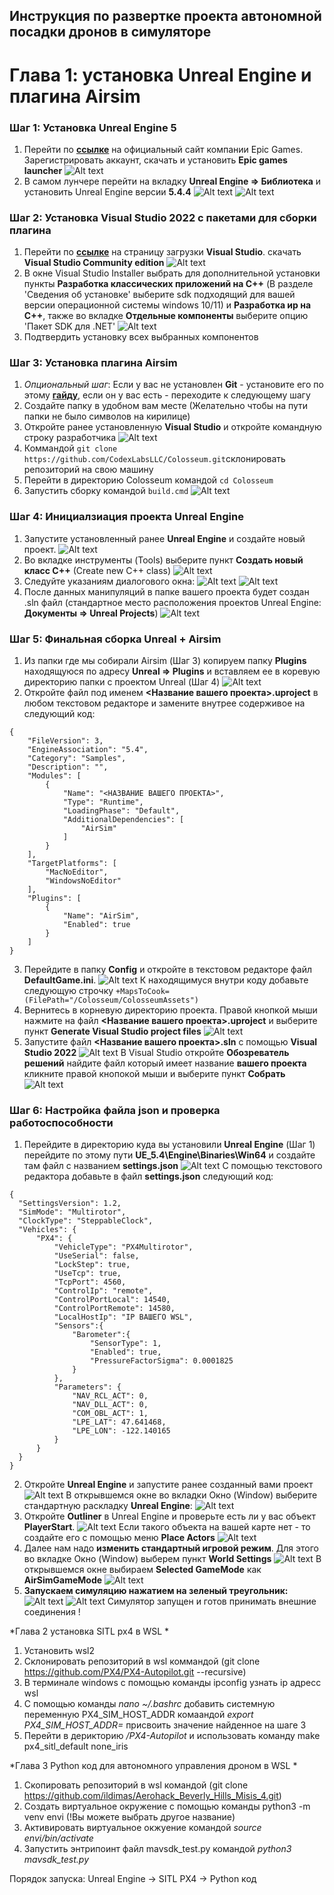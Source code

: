 ## Инструкция по развертке проекта автономной посадки дронов в симуляторе

# Глава 1: установка Unreal Engine и плагина Airsim
### Шаг 1: Установка Unreal Engine 5
1. Перейти по **[ссылке](https://store.epicgames.com/ru/ "ссылка")** на официальный сайт компании Epic Games. Зарегистрировать аккаунт, скачать и установить **Epic games launcher**
![Alt text](README_IMAGES/Chapter%20one%20pics/egs.png)
2. В самом лунчере перейти на вкладку **Unreal Engine => Библиотека** и установить Unreal Engine версии **5.4.4**
![Alt text](README_IMAGES/Chapter%20one%20pics/ue.png)
![Alt text](README_IMAGES/Chapter%20one%20pics/lib.png)
### Шаг 2: Установка Visual Studio 2022 с пакетами для сборки плагина
1.  Перейти по **[ссылке](https://visualstudio.microsoft.com/ru/vs/ "ссылка")** на страницу загрузки **Visual Studio**. скачать **Visual Studio Community edition**
![Alt text](README_IMAGES/Chapter%20one%20pics/vs.png)
2. В окне Visual Studio Installer выбрать для дополнительной установки пункты **Разработка классических приложений на C++** (В разделе 'Сведения об установке' выберите sdk подходящий для вашей версии операционной системы windows 10/11) и **Разработка ир на C++**, также во вкладке **Отдельные компоненты** выберите опцию 'Пакет SDK для .NET'
![Alt text](README_IMAGES/Chapter%20one%20pics/packages.png)
3. Подтвердить установку всех выбранных компонентов
### Шаг 3: Установка плагина Airsim
1. *Опциональный шаг*: Если у вас не установлен **Git** - установите его по этому **[гайду](https://git-scm.com/book/ru/v2/%D0%92%D0%B2%D0%B5%D0%B4%D0%B5%D0%BD%D0%B8%D0%B5-%D0%A3%D1%81%D1%82%D0%B0%D0%BD%D0%BE%D0%B2%D0%BA%D0%B0-Git "ссылка")**, если он у вас есть - переходите к следующему шагу 
2. Создайте папку в удобном вам месте (Желательно чтобы на пути папки не было символов на кирилице) 
3. Откройте ранее установленную **Visual Studio** и откройте командную строку разработчика 
![Alt text](README_IMAGES/Chapter%20one%20pics/developer%20console.png)
4. Коммандой `git clone https://github.com/CodexLabsLLC/Colosseum.git`склонировать репозиторий на свою машину
5. Перейти в директорию Colosseum командой `cd Colosseum`
6. Запустить сборку командой `build.cmd`
![Alt text](README_IMAGES/Chapter%20one%20pics/build.png)
### Шаг 4: Инициалзиация проекта Unreal Engine
1. Запустите установленный ранее **Unreal Engine** и создайте новый проект. ![Alt text](README_IMAGES/Chapter%20one%20pics/unreal%20project.png)
2. Во вкладке инструменты (Tools) выберите пункт **Создать новый класс C++** (Create new C++ class)
![Alt text](README_IMAGES/Chapter%20one%20pics/newcpp.png)
3. Следуйте указаниям диалогового окна:
![Alt text](README_IMAGES/Chapter%20one%20pics/dialog1.png)
![Alt text](README_IMAGES/Chapter%20one%20pics/dialog2.png)
4. После данных манипуляций в папке вашего проекта будет создан .sln файл (стандартное место расположения проектов Unreal Engine: **Документы => Unreal Projects**)
![Alt text](README_IMAGES/Chapter%20one%20pics/sln.png)
### Шаг 5: Финальная сборка Unreal + Airsim
1. Из папки где мы собирали Airsim (Шаг 3) копируем папку **Plugins** находящуюся по адресу **Unreal => Plugins** и вставляем ее в коревую директорию папки с проектом Unreal (Шаг 4)
![Alt text](README_IMAGES/Chapter%20one%20pics/сombine.png)
2. Откройте файл под именем **<Название вашего проекта>.uproject** в любом текстовом редакторе и замените внутрее содерживое на следующий код: 
```
{
    "FileVersion": 3,
    "EngineAssociation": "5.4",
    "Category": "Samples",
    "Description": "",
    "Modules": [
        {
            "Name": "<НАЗВАНИЕ ВАШЕГО ПРОЕКТА>",
            "Type": "Runtime",
            "LoadingPhase": "Default",
            "AdditionalDependencies": [
                "AirSim"
            ]
        }
    ],
    "TargetPlatforms": [
        "MacNoEditor",
        "WindowsNoEditor"
    ],
    "Plugins": [
        {
            "Name": "AirSim",
            "Enabled": true
        }
    ]
}
```
3. Перейдите в папку **Config** и откройте в текстовом редакторе файл **DefaultGame.ini**. 
![Alt text](README_IMAGES/Chapter%20one%20pics/defaultgame.png)
К находящимуся внутри коду добавьте следующую строчку `+MapsToCook=(FilePath="/Colosseum/ColosseumAssets")`
4. Вернитесь в корневую директорию проекта. Правой кнопкой мыши нажмите на файл **<Название вашего проекта>.uproject** и выберите пункт **Generate Visual Studio project files**
![Alt text](README_IMAGES/Chapter%20one%20pics/generate.png)
5. Запустите файл **<Название вашего проекта>.sln** с помощью **Visual Studio 2022** 
![Alt text](README_IMAGES/Chapter%20one%20pics/sln.png)
В Visual Studio откройте **Обозреватель решений** найдите файл который имеет название **вашего проекта** кликните правой кнопокой мыши и выберите пункт **Собрать**
![Alt text](README_IMAGES/Chapter%20one%20pics/buildvs.png)
### Шаг 6: Настройка файла json и проверка работоспособности
1. Перейдите в директорию куда вы установили **Unreal Engine** (Шаг 1) перейдите по этому пути **UE_5.4\Engine\Binaries\Win64** и создайте там файл c названием **settings.json**
![Alt text](README_IMAGES/Chapter%20one%20pics/settings.png)
С помощью текстового редактора добавьте в файл **settings.json** следующий код:
```
{
  "SettingsVersion": 1.2,
  "SimMode": "Multirotor",
  "ClockType": "SteppableClock",
  "Vehicles": {
      "PX4": {
          "VehicleType": "PX4Multirotor",
          "UseSerial": false,
          "LockStep": true,
          "UseTcp": true,
          "TcpPort": 4560,
          "ControlIp": "remote",
          "ControlPortLocal": 14540,
          "ControlPortRemote": 14580,
          "LocalHostIp": "IP ВАШЕГО WSL",
          "Sensors":{
              "Barometer":{
                  "SensorType": 1,
                  "Enabled": true,
                  "PressureFactorSigma": 0.0001825
              }
          },
          "Parameters": {
              "NAV_RCL_ACT": 0,
              "NAV_DLL_ACT": 0,
              "COM_OBL_ACT": 1,
              "LPE_LAT": 47.641468,
              "LPE_LON": -122.140165
          }
      }
  }
}
```
2. Откройте **Unreal Engine** и запустите ранее созданный вами проект
![Alt text](README_IMAGES/Chapter%20one%20pics/project.png)
В открывшемся окне во вкладки Окно (Window) выберите стандартную раскладку **Unreal Engine**:
![Alt text](README_IMAGES/Chapter%20one%20pics/layout.png)
3. Откройте **Outliner** в Unreal Engine и проверьте есть ли у вас объект **PlayerStart**.
![Alt text](README_IMAGES/Chapter%20one%20pics/playerstart.png)
Если такого объекта на вашей карте нет - то создайте его с помощью меню **Place Actors**
![Alt text](README_IMAGES/Chapter%20one%20pics/placeactors.png)
4. Далее нам надо **изменить стандартный игровой режим**. Для этого во вкладке Окно (Window) выберем пункт **World Settings** 
![Alt text](README_IMAGES/Chapter%20one%20pics/worldsettings.png)
В открывшемся окне выбираем **Selected GameMode** как **AirSimGameMode**
![Alt text](README_IMAGES/Chapter%20one%20pics/airsimmodels.png)
5. **Запускаем симуляцию нажатием на зеленый треугольник:**
![Alt text](README_IMAGES/Chapter%20one%20pics/playbutton.png)
![Alt text](README_IMAGES/Chapter%20one%20pics/sim.png)
Симулятор запущен и готов принимать внешние соединения !



*Глава 2 установка SITL px4 в WSL *
1) Установить wsl2
2) Склонировать репозиторий в wsl коммандой (git clone https://github.com/PX4/PX4-Autopilot.git --recursive)
3) В терминале windows с помощью команды ipconfig узнать ip адресс wsl
4) С помощью команды *nano ~/.bashrc* добавить системную переменную PX4_SIM_HOST_ADDR комаандой *export PX4_SIM_HOST_ADDR=* присвоить значение найденное на шаге 3
5) Перейти в дерикторию */PX4-Autopilot* и использовать команду  make px4_sitl_default none_iris

*Глава 3 Python код для автономного управления дроном  в WSL *
1) Скопировать репозиторий в wsl командой (git clone https://github.com/ildimas/Aerohack_Beverly_Hills_Misis_4.git)
2) Cоздать виртуальное окружение с помощью команды python3 -m venv envi (!Вы можете выбрать другое название)
3) Активировать виртуальное окжуение командой *source envi/bin/activate*
4) Запустить энтрипоинт файл mavsdk_test.py командой *python3 mavsdk_test.py*

Порядок запуска: Unreal Engine -> SITL PX4 -> Python код